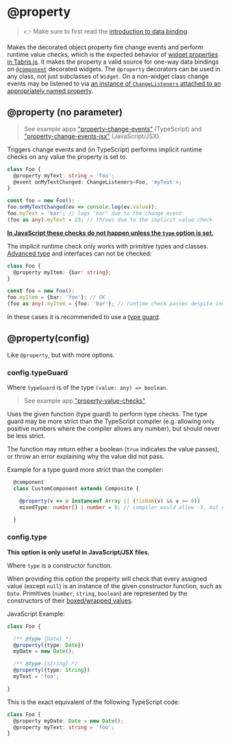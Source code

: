 ---
---
# @property

> :point_right: Make sure to first read the [introduction to data binding](./index.md).

Makes the decorated object property fire change events and perform runtime value checks, which is the expected behavior of [widget properties in Tabris.js](../widget-basics.md#widget-properties). It makes the property a valid source for one-way data bindings on [`@component`](./@component.md) decorated widgets. The `@property` decorators can be used in any class, not just subclasses of `Widget`. On a non-widget class change events may be listened to via [an instance of `ChangeListeners` attached to an appropriately named property](./@event.md).

## @property (no parameter)

> See example apps ["property-change-events"](../../examples/property-change-events) (TypeScript) and ["property-change-events-jsx"](../../examples/property-change-events) (JavaScript/JSX).

Triggers change events and (in TypeScript) performs implicit runtime checks on any value the property is set to.

```ts
class Foo {
  @property myText: string = 'foo';
  @event onMyTextChanged: ChangeListeners<Foo, 'myText'>;
}

const foo = new Foo();
foo.onMyTextChanged(ev => console.log(ev.value));
foo.myText = 'bar'; // logs "bar" due to the change event
(foo as any).myText = 23; // throws due to the implicit value check
```

[**In JavaScript these checks do not happen unless the `type` option is set.**](#configtype)

The implicit runtime check only works with primitive types and classes. [Advanced type](http://www.typescriptlang.org/docs/handbook/advanced-types.html) and interfaces can not be checked:

```ts
class Foo {
  @property myItem: {bar: string};
}

const foo = new Foo();
foo.myItem = {bar: 'foo'}; // OK
(foo as any).myItem = {foo: 'bar'}; // runtime check passes despite incorrect type
```

In these cases it is recommended to use a [type guard](#configtypeguard).

## @property(config)

Like `@property`, but with more options.

### config.typeGuard

Where `typeGuard` is of the type `(value: any) => boolean`.

> See example app ["property-value-checks"](../../examples/property-value-checks).

Uses the given function (type guard) to perform type checks. The type guard may be more strict than the TypeScript compiler (e.g. allowing only positive numbers where the compiler allows any number), but should never be less strict.

The function may return either a boolean (`true` indicates the value passes), or throw an error explaining why the value did not pass.

Example for a type guard more strict than the compiler:

```ts
  @component
  class CustomComponent extends Composite {

    @property(v => v instanceof Array || (!isNaN(v) && v >= 0))
    mixedType: number[] | number = 0; // compiler would allow -1, but not the type guard

  }
```

### config.type

**This option is only useful in JavaScript/JSX files.**

Where `type` is a constructor function.

When providing this option the property will check that every assigned value (except `null`) is an instance of the given constructor function, such as `Date`. Primitives (`number`, `string`, `boolean`) are represented by the constructors of their [boxed/wrapped values](https://developer.mozilla.org/en-US/docs/Glossary/Primitive#Primitive_wrapper_objects_in_JavaScript).

JavaScript Example:

```ts
class Foo {

  /** @type {Date} */
  @property({type: Date})
  myDate = new Date();

  /** @type {string} */
  @property({type: String})
  myText = 'foo';

}
```

This is the exact equivalent of the following TypeScript code:

```ts
class Foo {
  @property myDate: Date = new Date();
  @property myText: string = 'foo';
}
```
